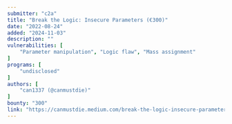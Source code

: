```yaml
---
submitter: "c2a"
title: "Break the Logic: Insecure Parameters (€300)"
date: "2022-08-24"
added: "2024-11-03"
description: ""
vulnerabilities: [
    "Parameter manipulation", "Logic flaw", "Mass assignment"
]
programs: [
    "undisclosed"
]
authors: [
    "can1337 (@canmustdie)"
]
bounty: "300"
link: "https://canmustdie.medium.com/break-the-logic-insecure-parameters-300-e655cc4fcc42"
---
```




